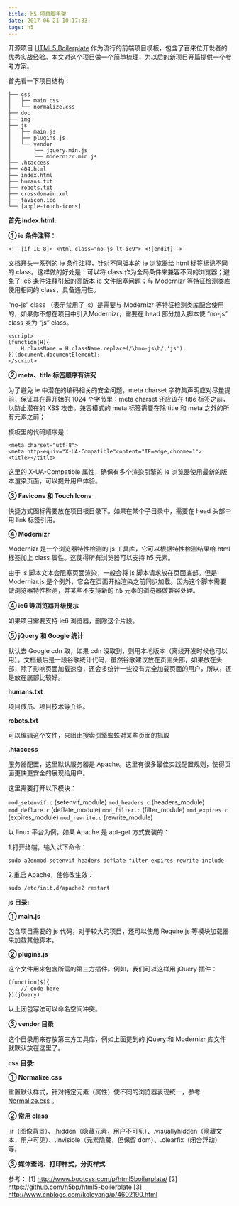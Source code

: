 ```yaml
---
title: h5 项目脚手架
date: 2017-06-21 10:17:33
tags: h5
---
```


开源项目 [HTML5 Boilerplate](https://github.com/h5bp/html5-boilerplate) 作为流行的前端项目模板，包含了百来位开发者的优秀实战经验。本文对这个项目做一个简单梳理，为以后的新项目开篇提供一个参考方案。

<!-- more -->

首先看一下项目结构：

```
├── css
│   ├── main.css
│   └── normalize.css
├── doc
├── img
├── js
│   ├── main.js
│   ├── plugins.js
│   └── vendor
│       ├── jquery.min.js
│       └── modernizr.min.js
├── .htaccess
├── 404.html
├── index.html
├── humans.txt
├── robots.txt
├── crossdomain.xml
├── favicon.ico
└── [apple-touch-icons]
```

**首先 index.html:**

**① ie 条件注释：**

```
<!--[if IE 8]> <html class="no-js lt-ie9"> <![endif]-->
```

文档开头一系列的 ie 条件注释，针对不同版本的 ie 浏览器给 html 标签标记不同的 class。这样做的好处是：可以将 class 作为全局条件来兼容不同的浏览器；避免了 ie6 条件注释引起的高版本 ie 文件阻塞问题；与 Modernizr 等特征检测类库使用相同的 class，具备通用性。

“no-js” class （表示禁用了 js）是需要与 Modernizr 等特征检测类库配合使用的，如果你不想在项目中引入Modernizr，需要在 head 部分加入脚本使 “no-js” class 变为 “js” class。

```
<script>
(function(H){
    H.className = H.className.replace(/\bno-js\b/,'js');
})(document.documentElement);
</script>
```

**② meta、title 标签顺序有讲究**

为了避免 ie 中潜在的编码相关的安全问题，meta charset 字符集声明应对尽量提前，保证其在最开始的 1024 个字节里；meta charset 还应该在 title 标签之前，以防止潜在的 XSS 攻击。兼容模式的 meta 标签需要在除 title 和 meta 之外的所有元素之前；

模板里的代码顺序是：

```
<meta charset="utf-8">
<meta http-equiv="X-UA-Compatible"content="IE=edge,chrome=1">
<title></title>
```

这里的 X-UA-Compatible 属性，确保有多个渲染引擎的 ie 浏览器使用最新的版本渲染页面，可以提升用户体验。

**③ Favicons 和 Touch Icons**

快捷方式图标需要放在项目根目录下。如果在某个子目录中，需要在 head 头部中用 link 标签引用。

**④ Modernizr**

Modernizr 是一个浏览器特性检测的 js 工具库，它可以根据特性检测结果给 html 标签加上 class 属性。这使得所有浏览器可以支持 h5 元素。

由于 js 脚本文本会阻塞页面渲染，一般会将 js 脚本请求放在页面底部。但是 Modernizr.js 是个例外，它会在页面开始渲染之前同步加载。因为这个脚本需要做浏览器特性检测，并某些不支持新的 h5 元素的浏览器做兼容处理。 

**④ ie6 等浏览器升级提示**

如果项目需要支持 ie6 浏览器，删除这个片段。

**⑤ jQuery 和 Google 统计**

默认去 Google cdn 取，如果 cdn 没取到，则用本地版本（离线开发时候也可以用）。文档最后是一段谷歌统计代码，虽然谷歌建议放在页面头部，如果放在头部，除了影响页面加载速度，还会多统计一些没有完全加载页面的用户，所以，还是放在底部比较好。

**humans.txt**

项目成员、项目技术等介绍。

**robots.txt**

可以编辑这个文件，来阻止搜索引擎蜘蛛对某些页面的抓取

**.htaccess**

服务器配置，这里默认服务器是 Apache。这里有很多最佳实践配置规则，使得页面更快更安全的展现给用户。

这里需要打开以下模块：

`mod_setenvif.c` (setenvif_module)
`mod_headers.c` (headers_module)
`mod_deflate.c` (deflate_module)
`mod_filter.c` (filter_module)
`mod_expires.c` (expires_module)
`mod_rewrite.c` (rewrite_module)

以 linux 平台为例，如果 Apache 是 apt-get 方式安装的：

1.打开终端，输入以下命令：

`sudo a2enmod setenvif headers deflate filter expires rewrite include`

2.重启 Apache，使修改生效：

`sudo /etc/init.d/apache2 restart`

**js 目录:**

**① main.js**

包含项目需要的 js 代码，对于较大的项目，还可以使用 Require.js 等模块加载器来加载其他脚本。

**② plugins.js**

这个文件用来包含所需的第三方插件。例如，我们可以这样用 jQuery 插件：

```
(function($){
    // code here
})(jQuery)
```

以上闭包写法可以命名空间冲突。

**③ vendor 目录**

这个目录用来存放第三方工具库，例如上面提到的 jQuery 和 Modernizr 库文件就默认放在这里了。

**css 目录:**

**① Normalize.css**

重置默认样式，针对特定元素（属性）使不同的浏览器表现统一，参考 [ Normalize.css](http://necolas.github.io/normalize.css/) 。

**② 常用 class**

.ir（图像背景）、.hidden（隐藏元素，用户不可见）、.visuallyhidden（隐藏文本，用户可见）、.invisible（元素隐藏，但保留 dom）、.clearfix（闭合浮动） 等。

**③ 媒体查询、打印样式，分页样式**





<!--
[官网](https://html5boilerplate.com/) 对这个项目总结如下：
 
① 一个干净、移动终端友好的 HTML 模版；优化过的 Google 统计代码；触摸屏设备上使用的图标（这个可以替换成你自己的）；还有丰富的文档、技巧、窍门。
② 包含了 Normalize.css v1 版本 — 一个先进的、支持HTML5的CSS reset — 和基础样式、辅助功能、media queries、打印样式。
③ 自带了两个优秀的Javascript工具库的最新版本： jQuery (默认链接到 Google的CDN, 如果CDN失效，本地文件作为后备) 和Modernizr 浏览器特性监测工具库。
④ 我们提供了一组 Apache 配置参数，帮你提高网站的性能。 还有几个单独维护的项目：server configs, node build script, 和ant build script.
-->

参考：
[1] http://www.bootcss.com/p/html5boilerplate/
[2] https://github.com/h5bp/html5-boilerplate
[3] http://www.cnblogs.com/koleyang/p/4602190.html